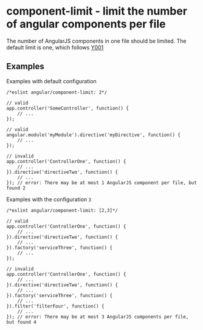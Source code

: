 # component-limit - limit the number of angular components per file

The number of AngularJS components in one file should be limited.
The default limit is one, which follows  [Y001](https://github.com/johnpapa/angular-styleguide#style-y001)

## Examples

Examples with default configuration

    /*eslint angular/component-limit: 2*/

    // valid
    app.controller('SomeController', function() {
        // ...
    });

    // valid
    angular.module('myModule').directive('myDirective', function() {
        // ...
    });

    // invalid
    app.controller('ControllerOne', function() {
        // ...
    }).directive('directiveTwo', function() {
        // ...
    }); // error: There may be at most 1 AngularJS component per file, but found 2

Examples with the configuration `3`

    /*eslint angular/component-limit: [2,3]*/

    // valid
    app.controller('ControllerOne', function() {
        // ...
    }).directive('directiveTwo', function() {
        // ...
    }).factory('serviceThree', function() {
        // ...
    });

    // invalid
    app.controller('ControllerOne', function() {
        // ...
    }).directive('directiveTwo', function() {
        // ...
    }).factory('serviceThree', function() {
        // ...
    }).filter('filterFour', function() {
        // ...
    }); // error: There may be at most 3 AngularJS components per file, but found 4

<!-- WARNING: Generated documentation. Edit docs and examples in the rule and examples file ('rules/component-limit.js', 'examples/component-limit.js'). -->
